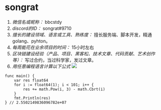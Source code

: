 # songrat

1. *微信名或昵称：* bbcstdy
2. *discord的ID：* songrat#9710
3. *擅长的建设领域、语言或工具、熟练度：* 擅长服务端、脚本开发，精通golang、pyhton。
4. *每周能花在业余项目的时间：* 15小时左右
5. *区块链建设经验（产品、项目、黑客松、技术文章、代码贡献、艺术创作等）：* 写过合约，当过科学家，发过文章。
6. *用任意编程语言计算以下公式*
![](https://latex.codecogs.com/svg.image?\sum_{n=1}^{100}\left&space;(n^{3}-\sqrt[3]{n}&space;\right&space;))

```golang
func main() {
	var res float64
	for i := float64(1); i < 101; i++ {
		res += math.Pow(i, 3) - math.Cbrt(i)
	}
	fmt.Println(res)
} // 2.5502149836096782e+07
```
